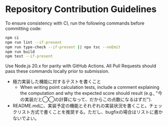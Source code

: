 # Repository Contribution Guidelines

To ensure consistency with CI, run the following commands before committing code:

```bash
npm ci
npm run lint --if-present
npm run type-check --if-present || npx tsc --noEmit
npm run build
npm test --if-present
```

Use Node.js 20.x for parity with GitHub Actions. All Pull Requests should pass these commands locally prior to submission.


- 極力実装した機能に対するテストを書くこと
    - When writing point calculation tests, include a comment explaining the computation and why the expected score should result (e.g., "今の実装だと◯◯の計算になって、だからこの点数になるはずだ").
- README.mdに、実装予定の機能とそれぞれの実装状況を書くこと。チェックリスト方式で書くことを推奨する。ただし、bugfixの場合はリストに書かないでよい。

